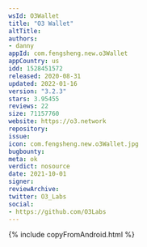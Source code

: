 ```yaml
---
wsId: O3Wallet
title: "O3 Wallet"
altTitle: 
authors:
- danny
appId: com.fengsheng.new.o3Wallet
appCountry: us
idd: 1528451572
released: 2020-08-31
updated: 2022-01-16
version: "3.2.3"
stars: 3.95455
reviews: 22
size: 71157760
website: https://o3.network
repository: 
issue: 
icon: com.fengsheng.new.o3Wallet.jpg
bugbounty: 
meta: ok
verdict: nosource
date: 2021-10-01
signer: 
reviewArchive:
twitter: O3_Labs
social:
- https://github.com/O3Labs
---
```


{% include copyFromAndroid.html %}